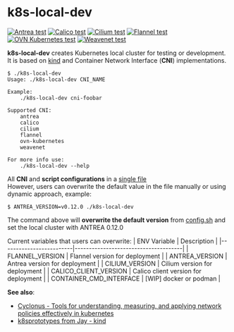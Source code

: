 # k8s-local-dev

[![Antrea test](https://github.com/K8sbykeshed/k8s-local-dev/actions/workflows/antrea.yml/badge.svg)](https://github.com/K8sbykeshed/k8s-local-dev/actions/workflows/antrea.yml)
[![Calico test](https://github.com/K8sbykeshed/k8s-local-dev/actions/workflows/calico.yaml/badge.svg)](https://github.com/K8sbykeshed/k8s-local-dev/actions/workflows/calico.yaml)
[![Cilium test](https://github.com/K8sbykeshed/k8s-local-dev/actions/workflows/cilium.yml/badge.svg)](https://github.com/K8sbykeshed/k8s-local-dev/actions/workflows/cilium.yml)
[![Flannel test](https://github.com/K8sbykeshed/k8s-local-dev/actions/workflows/flannel.yml/badge.svg)](https://github.com/K8sbykeshed/k8s-local-dev/actions/workflows/flannel.yml)
[![OVN Kubernetes test](https://github.com/K8sbykeshed/k8s-local-dev/actions/workflows/ovn-kubernetes.yml/badge.svg)](https://github.com/K8sbykeshed/k8s-local-dev/actions/workflows/ovn-kubernetes.yml)
[![Weavenet test](https://github.com/K8sbykeshed/k8s-local-dev/actions/workflows/weavenet.yml/badge.svg)](https://github.com/K8sbykeshed/k8s-local-dev/actions/workflows/weavenet.yml)

**k8s-local-dev** creates Kubernetes local cluster for testing or development. It is based on [kind](https://kind.sigs.k8s.io/) and Container Network Interface (**CNI**) implementations.  

```
$ ./k8s-local-dev 
Usage: ./k8s-local-dev CNI_NAME

Example:
	./k8s-local-dev cni-foobar

Supported CNI: 
	antrea
	calico
	cilium
	flannel
	ovn-kubernetes
	weavenet

For more info use:
	./k8s-local-dev --help
```
All **CNI** and **script configurations** in a [single file](https://github.com/K8sbykeshed/k8s-local-dev/blob/main/lib/config.sh)  
However, users can overwrite the default value in the file manually or using dynamic approach, example:
```
$ ANTREA_VERSION=v0.12.0 ./k8s-local-dev
```
The command above will **overwrite the default version** from [config.sh](https://github.com/K8sbykeshed/k8s-local-dev/blob/main/lib/config.sh) and set the local cluster with ANTREA 0.12.0

Current variables that users can overwrite:
| ENV Variable            | Description                          |
|-------------------------|--------------------------------------|
| FLANNEL_VERSION         | Flannel version for deployment       |
| ANTREA_VERSION          | Antrea version for deployment        |
| CILIUM_VERSION          | Cilium version for deployment        |
| CALICO_CLIENT_VERSION   | Calico client version for deployment |
| CONTAINER_CMD_INTERFACE | [WIP] docker or podman               |


**See also**:  
- [Cyclonus - Tools for understanding, measuring, and applying network policies effectively in kubernetes](https://github.com/mattfenwick/cyclonus)
- [k8sprototypes from Jay - kind](https://github.com/jayunit100/k8sprototypes/tree/master/kind)
